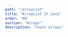 ```yaml
---
path: "/arraylist"
title: "ArrayList In Java"
order: "4B"
section: "Arrays"
description: "learn arrays"
---
```


